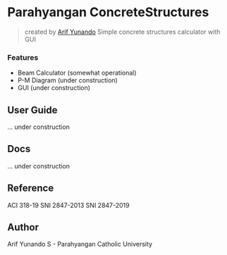 # Parahyangan ConcreteStructures
> created by [Arif Yunando](arifyunando@gmail.com)
Simple concrete structures calculator with GUI
### Features
* Beam Calculator (somewhat operational)
* P-M Diagram (under construction)
* GUI (under construction)

## User Guide
... under construction

## Docs
... under construction

## Reference
ACI 318-19
SNI 2847-2013
SNI 2847-2019

## Author
Arif Yunando S - Parahyangan Catholic University
